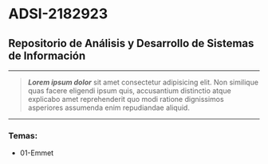 # ADSI-2182923

## Repositorio de Análisis y Desarrollo de Sistemas de Información


---

> ***Lorem ipsum dolor*** sit amet consectetur adipisicing elit. Non similique quas facere eligendi ipsum quis, accusantium distinctio atque explicabo amet reprehenderit quo modi ratione dignissimos asperiores assumenda enim repudiandae aliquid.

---

### Temas:

- 01-Emmet